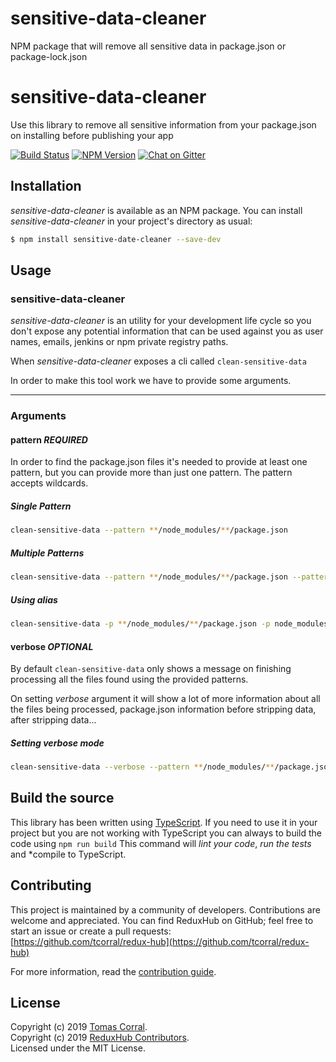 # sensitive-data-cleaner
NPM package that will remove all sensitive data in package.json or package-lock.json



# sensitive-data-cleaner

Use this library to remove all sensitive information from your package.json on installing before publishing your app

[![Build Status](https://travis-ci.org/tcorral/sensitive-data-cleaner.svg?branch=master)](https://travis-ci.org/tcorral/sensitive-data-cleaner)
[![NPM Version](https://badge.fury.io/js/sensitive-data-cleaner.svg)](http://badge.fury.io/js/sensitive-data-cleaner)
[![Chat on Gitter](https://badges.gitter.im/tcorral/sensitive-data-cleaner.svg)](https://gitter.im/tcorral/sensitive-data-cleaner?utm_source=badge&utm_medium=badge&utm_campaign=pr-badge&utm_content=badge)

## Installation

*sensitive-data-cleaner* is available as an NPM package. You can install *sensitive-data-cleaner*
in your project's directory as usual:

```bash
$ npm install sensitive-date-cleaner --save-dev
```

## Usage

### sensitive-data-cleaner

*sensitive-data-cleaner* is an utility for your development life cycle so you don't expose any potential information that can be used against you as user names, emails, jenkins or npm private registry paths.

When *sensitive-data-cleaner* exposes a cli called `clean-sensitive-data`

In order to make this tool work we have to provide some arguments.

-------

### Arguments

#### pattern *REQUIRED*

In order to find the package.json files it's needed to provide at least one pattern, but you can provide more than just one pattern.
The pattern accepts wildcards.

##### Single Pattern

```bash
clean-sensitive-data --pattern **/node_modules/**/package.json
```

##### Multiple Patterns

```bash
clean-sensitive-data --pattern **/node_modules/**/package.json --pattern node_modules/@scope/**/package.json
```

##### Using alias

```bash
clean-sensitive-data -p **/node_modules/**/package.json -p node_modules/@scope/**/package.json
```

#### verbose *OPTIONAL*

By default `clean-sensitive-data` only shows a message on finishing processing all the files found using the provided patterns.

On setting *verbose* argument it will show a lot of more information about all the files being processed, package.json information before stripping data, after stripping data...

##### Setting verbose mode

```bash
clean-sensitive-data --verbose --pattern **/node_modules/**/package.json --pattern node_modules/@scope/**/package.json
```

## Build the source
This library has been written using [TypeScript](http://typescriptlang.org).
If you need to use it in your project but you are not working with TypeScript you can always to build the code using ```npm run build``` This command will *lint your code*, *run the tests* and *compile to TypeScript.

## Contributing

This project is maintained by a community of developers. Contributions are welcome and appreciated.
You can find ReduxHub on GitHub; feel free to start an issue or create a pull requests:<br>
[https://github.com/tcorral/redux-hub](https://github.com/tcorral/redux-hub)

For more information, read the [contribution guide](https://github.com/tcorral/redux-hub/blob/master/CONTRIBUTING.md).

## License

Copyright (c) 2019 [Tomas Corral](http://github.com/tcorral).<br>
Copyright (c) 2019 [ReduxHub Contributors](https://github.com/tcorral/redux-hub/graphs/contributors).<br>
Licensed under the MIT License.
